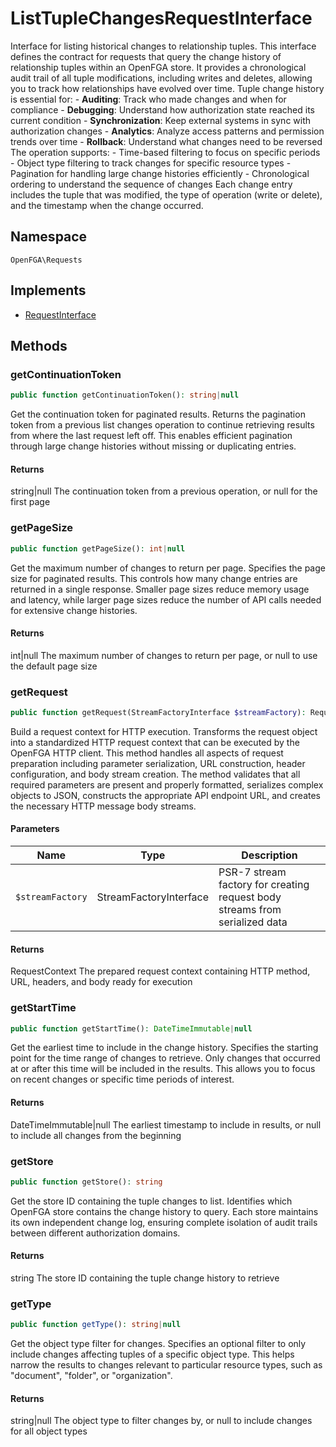 # ListTupleChangesRequestInterface

Interface for listing historical changes to relationship tuples. This interface defines the contract for requests that query the change history of relationship tuples within an OpenFGA store. It provides a chronological audit trail of all tuple modifications, including writes and deletes, allowing you to track how relationships have evolved over time. Tuple change history is essential for: - **Auditing**: Track who made changes and when for compliance - **Debugging**: Understand how authorization state reached its current condition - **Synchronization**: Keep external systems in sync with authorization changes - **Analytics**: Analyze access patterns and permission trends over time - **Rollback**: Understand what changes need to be reversed The operation supports: - Time-based filtering to focus on specific periods - Object type filtering to track changes for specific resource types - Pagination for handling large change histories efficiently - Chronological ordering to understand the sequence of changes Each change entry includes the tuple that was modified, the type of operation (write or delete), and the timestamp when the change occurred.

## Namespace
`OpenFGA\Requests`

## Implements
* [RequestInterface](RequestInterface.md)



## Methods
### getContinuationToken


```php
public function getContinuationToken(): string|null
```

Get the continuation token for paginated results. Returns the pagination token from a previous list changes operation to continue retrieving results from where the last request left off. This enables efficient pagination through large change histories without missing or duplicating entries.


#### Returns
string&#124;null
 The continuation token from a previous operation, or null for the first page

### getPageSize


```php
public function getPageSize(): int|null
```

Get the maximum number of changes to return per page. Specifies the page size for paginated results. This controls how many change entries are returned in a single response. Smaller page sizes reduce memory usage and latency, while larger page sizes reduce the number of API calls needed for extensive change histories.


#### Returns
int&#124;null
 The maximum number of changes to return per page, or null to use the default page size

### getRequest


```php
public function getRequest(StreamFactoryInterface $streamFactory): RequestContext
```

Build a request context for HTTP execution. Transforms the request object into a standardized HTTP request context that can be executed by the OpenFGA HTTP client. This method handles all aspects of request preparation including parameter serialization, URL construction, header configuration, and body stream creation. The method validates that all required parameters are present and properly formatted, serializes complex objects to JSON, constructs the appropriate API endpoint URL, and creates the necessary HTTP message body streams.

#### Parameters
| Name | Type | Description |
|------|------|-------------|
| `$streamFactory` | StreamFactoryInterface | PSR-7 stream factory for creating request body streams from serialized data |

#### Returns
RequestContext
 The prepared request context containing HTTP method, URL, headers, and body ready for execution

### getStartTime


```php
public function getStartTime(): DateTimeImmutable|null
```

Get the earliest time to include in the change history. Specifies the starting point for the time range of changes to retrieve. Only changes that occurred at or after this time will be included in the results. This allows you to focus on recent changes or specific time periods of interest.


#### Returns
DateTimeImmutable&#124;null
 The earliest timestamp to include in results, or null to include all changes from the beginning

### getStore


```php
public function getStore(): string
```

Get the store ID containing the tuple changes to list. Identifies which OpenFGA store contains the change history to query. Each store maintains its own independent change log, ensuring complete isolation of audit trails between different authorization domains.


#### Returns
string
 The store ID containing the tuple change history to retrieve

### getType


```php
public function getType(): string|null
```

Get the object type filter for changes. Specifies an optional filter to only include changes affecting tuples of a specific object type. This helps narrow the results to changes relevant to particular resource types, such as &quot;document&quot;, &quot;folder&quot;, or &quot;organization&quot;.


#### Returns
string&#124;null
 The object type to filter changes by, or null to include changes for all object types

